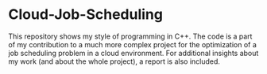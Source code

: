 # Cloud-Job-Scheduling
This repository shows my style of programming in C++. The code is a part of my contribution to a much more complex project for the optimization of a job scheduling problem in a cloud environment. For additional insights about my work (and about the whole project), a report is also included.
